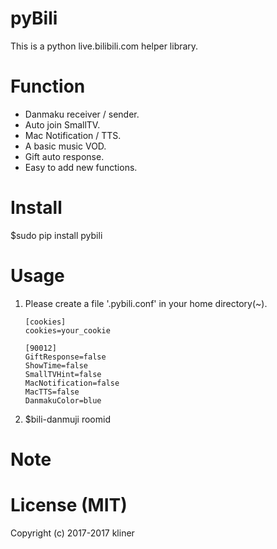 # pyBili

This is a python live.bilibili.com helper library.

# Function

* Danmaku receiver / sender.
* Auto join SmallTV.
* Mac Notification / TTS.
* A basic music VOD.
* Gift auto response.
* Easy to add new functions.

# Install

$sudo pip install pybili

# Usage

1. Please create a file '.pybili.conf' in your home directory(~).

    ```
    [cookies]
    cookies=your_cookie
    
    [90012]
    GiftResponse=false
    ShowTime=false
    SmallTVHint=false
    MacNotification=false
    MacTTS=false
    DanmakuColor=blue
    ```

2. $bili-danmuji roomid

# Note


# License (MIT)

Copyright (c) 2017-2017 kliner
